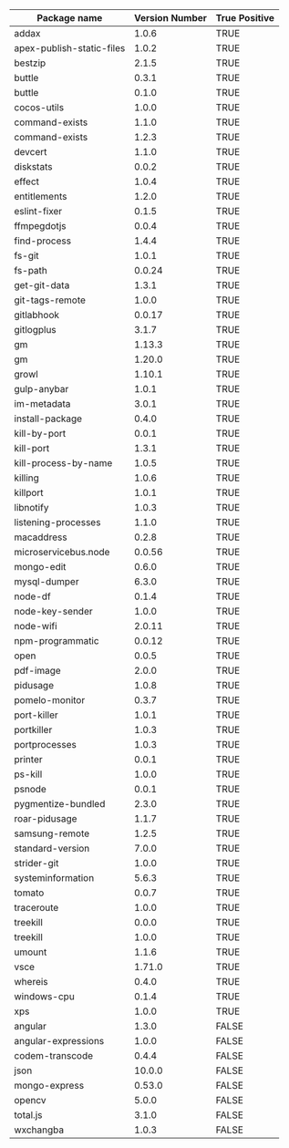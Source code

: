 | Package name              | Version Number | True Positive |
|---------------------------|----------------|---------------|
| addax                     | 1.0.6          |      TRUE     |
| apex-publish-static-files | 1.0.2          |      TRUE     |
| bestzip                   | 2.1.5          |      TRUE     |
| buttle                    | 0.3.1          |      TRUE     |
| buttle                    | 0.1.0          |      TRUE     |
| cocos-utils               | 1.0.0          |      TRUE     |
| command-exists            | 1.1.0          |      TRUE     |
| command-exists            | 1.2.3          |      TRUE     |
| devcert                   | 1.1.0          |      TRUE     |
| diskstats                 | 0.0.2          |      TRUE     |
| effect                    | 1.0.4          |      TRUE     |
| entitlements              | 1.2.0          |      TRUE     |
| eslint-fixer              | 0.1.5          |      TRUE     |
| ffmpegdotjs               | 0.0.4          |      TRUE     |
| find-process              | 1.4.4          |      TRUE     |
| fs-git                    | 1.0.1          |      TRUE     |
| fs-path                   | 0.0.24         |      TRUE     |
| get-git-data              | 1.3.1          |      TRUE     |
| git-tags-remote           | 1.0.0          |      TRUE     |
| gitlabhook                | 0.0.17         |      TRUE     |
| gitlogplus                | 3.1.7          |      TRUE     |
| gm                        | 1.13.3         |      TRUE     |
| gm                        | 1.20.0         |      TRUE     |
| growl                     | 1.10.1         |      TRUE     |
| gulp-anybar               | 1.0.1          |      TRUE     |
| im-metadata               | 3.0.1          |      TRUE     |
| install-package           | 0.4.0          |      TRUE     |
| kill-by-port              | 0.0.1          |      TRUE     |
| kill-port                 | 1.3.1          |      TRUE     |
| kill-process-by-name      | 1.0.5          |      TRUE     |
| killing                   | 1.0.6          |      TRUE     |
| killport                  | 1.0.1          |      TRUE     |
| libnotify                 | 1.0.3          |      TRUE     |
| listening-processes       | 1.1.0          |      TRUE     |
| macaddress                | 0.2.8          |      TRUE     |
| microservicebus.node      | 0.0.56         |      TRUE     |
| mongo-edit                | 0.6.0          |      TRUE     |
| mysql-dumper              | 6.3.0          |      TRUE     |
| node-df                   | 0.1.4          |      TRUE     |
| node-key-sender           | 1.0.0          |      TRUE     |
| node-wifi                 | 2.0.11         |      TRUE     |
| npm-programmatic          | 0.0.12         |      TRUE     |
| open                      | 0.0.5          |      TRUE     |
| pdf-image                 | 2.0.0          |      TRUE     |
| pidusage                  | 1.0.8          |      TRUE     |
| pomelo-monitor            | 0.3.7          |      TRUE     |
| port-killer               | 1.0.1          |      TRUE     |
| portkiller                | 1.0.3          |      TRUE     |
| portprocesses             | 1.0.3          |      TRUE     |
| printer                   | 0.0.1          |      TRUE     |
| ps-kill                   | 1.0.0          |      TRUE     |
| psnode                    | 0.0.1          |      TRUE     |
| pygmentize-bundled        | 2.3.0          |      TRUE     |
| roar-pidusage             | 1.1.7          |      TRUE     |
| samsung-remote            | 1.2.5          |      TRUE     |
| standard-version          | 7.0.0          |      TRUE     |
| strider-git               | 1.0.0          |      TRUE     |
| systeminformation         | 5.6.3          |      TRUE     |
| tomato                    | 0.0.7          |      TRUE     |
| traceroute                | 1.0.0          |      TRUE     |
| treekill                  | 0.0.0          |      TRUE     |
| treekill                  | 1.0.0          |      TRUE     |
| umount                    | 1.1.6          |      TRUE     |
| vsce                      | 1.71.0         |      TRUE     |
| whereis                   | 0.4.0          |      TRUE     |
| windows-cpu               | 0.1.4          |      TRUE     |
| xps                       | 1.0.0          |      TRUE     |
| angular                   | 1.3.0          |     FALSE     |
| angular-expressions       | 1.0.0          |     FALSE     |
| codem-transcode           | 0.4.4          |     FALSE     |
| json                      | 10.0.0         |     FALSE     |
| mongo-express             | 0.53.0         |     FALSE     |
| opencv                    | 5.0.0          |     FALSE     |
| total.js                  | 3.1.0          |     FALSE     |
| wxchangba                 | 1.0.3          |     FALSE     |
